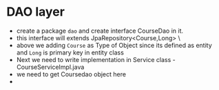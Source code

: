
# DAO layer

- create a package `dao` and create interface CourseDao in it. 
- this interface will extends JpaRepository<Course,Long> \
- above we adding  `Course` as Type of Object since its defined as entity and `Long` is primary key in entity class
- Next we need to write implementation in Service class - CourseServiceImpl.java
- we need to get Coursedao object here 
- 